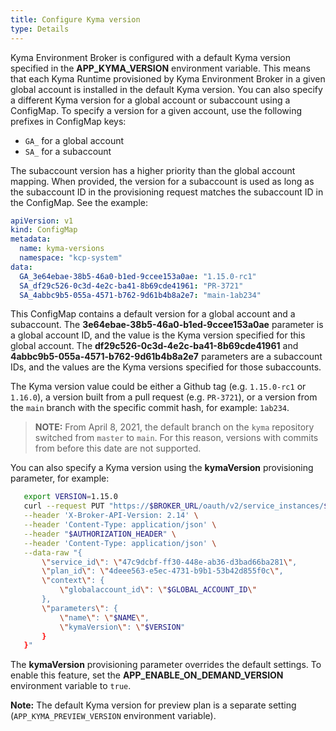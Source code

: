 ```yaml
---
title: Configure Kyma version
type: Details
---
```


Kyma Environment Broker is configured with a default Kyma version specified in the **APP_KYMA_VERSION** environment variable. This means that each Kyma Runtime provisioned by Kyma Environment Broker in a given global account is installed in the default Kyma version.
You can also specify a different Kyma version for a global account or subaccount using a ConfigMap. To specify a version for a given account, use the following prefixes in ConfigMap keys:
- `GA_` for a global account
- `SA_` for a subaccount

The subaccount version has a higher priority than the global account mapping. When provided, the version for a subaccount is used as long as the subaccount ID in the provisioning request matches the subaccount ID in the ConfigMap. See the example:

```yaml
apiVersion: v1
kind: ConfigMap
metadata:
  name: kyma-versions
  namespace: "kcp-system"
data:
  GA_3e64ebae-38b5-46a0-b1ed-9ccee153a0ae: "1.15.0-rc1"
  SA_df29c526-0c3d-4e2c-ba41-8b69cde41961: "PR-3721"
  SA_4abbc9b5-055a-4571-b762-9d61b4b8a2e7: "main-1ab234"
```

This ConfigMap contains a default version for a global account and a subaccount. The **3e64ebae-38b5-46a0-b1ed-9ccee153a0ae** parameter is a global account ID, and the value is the Kyma version specified for this global account. The **df29c526-0c3d-4e2c-ba41-8b69cde41961** and **4abbc9b5-055a-4571-b762-9d61b4b8a2e7** parameters are a subaccount IDs, and the values are the Kyma versions specified for those subaccounts.

The Kyma version value could be either a Github tag (e.g. `1.15.0-rc1` or `1.16.0`), a version built from a pull request (e.g. `PR-3721`), or a version from the `main` branch with the specific commit hash, for example: `1ab234`.

>**NOTE:** From April 8, 2021, the default branch on the `kyma` repository switched from `master` to `main`. For this reason, versions with commits from before this date are not supported.

You can also specify a Kyma version using the **kymaVersion** provisioning parameter, for example:

```bash
   export VERSION=1.15.0
   curl --request PUT "https://$BROKER_URL/oauth/v2/service_instances/$INSTANCE_ID?accepts_incomplete=true" \
   --header 'X-Broker-API-Version: 2.14' \
   --header 'Content-Type: application/json' \
   --header "$AUTHORIZATION_HEADER" \
   --header 'Content-Type: application/json' \
   --data-raw "{
       \"service_id\": \"47c9dcbf-ff30-448e-ab36-d3bad66ba281\",
       \"plan_id\": \"4deee563-e5ec-4731-b9b1-53b42d855f0c\",
       \"context\": {
           \"globalaccount_id\": \"$GLOBAL_ACCOUNT_ID\"
       },
       \"parameters\": {
           \"name\": \"$NAME\",
           \"kymaVersion\": \"$VERSION"
       }
   }"
```

The **kymaVersion** provisioning parameter overrides the default settings.
To enable this feature, set the **APP_ENABLE_ON_DEMAND_VERSION** environment variable to `true`.

**Note:** The default Kyma version for preview plan is a separate setting (`APP_KYMA_PREVIEW_VERSION` environment variable).